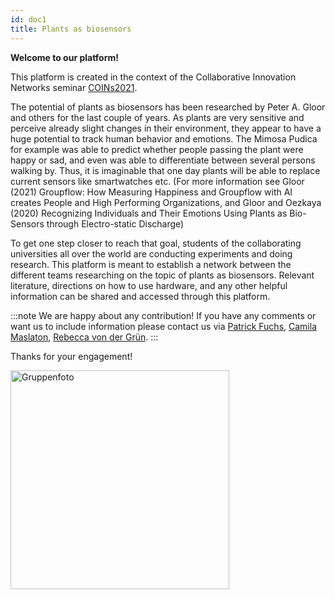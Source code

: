 ```yaml
---
id: doc1
title: Plants as biosensors
---
```


**Welcome to our platform!**

This platform is created in the context of the Collaborative Innovation Networks seminar [COINs2021](https://sites.google.com/view/coinseminar21/home).

The potential of plants as biosensors has been researched by Peter A. Gloor and others for the last couple of years. As plants are very sensitive and perceive already slight changes in their environment, they appear to have a huge potential to track human behavior and emotions. The Mimosa Pudica for example was able to predict whether people passing the plant were happy or sad, and even was able to differentiate between several persons walking by. Thus, it is imaginable that one day plants will be able to replace current sensors like smartwatches etc.
(For more information see Gloor (2021) Groupflow: How Measuring Happiness and Groupflow with AI creates People and High Performing Organizations, and Gloor and Oezkaya (2020) Recognizing Individuals and Their Emotions Using Plants as Bio-Sensors through Electro-static Discharge)

To get one step closer to reach that goal, students of the collaborating universities all over the world are conducting experiments and doing research.
This platform is meant to establish a network between the different teams researching on the topic of plants as biosensors. Relevant literature, directions on how to use hardware, and any other helpful information can be shared and accessed through this platform.

:::note
We are happy about any contribution! If you have any comments or want us to include information please contact us via [Patrick Fuchs](mailto:patrick.fuchs@stud.uni-bamberg.de), [Camila Maslaton](mailto:camila-ines.maslaton@stud.uni-bamberg.de), [Rebecca von der Grün](mailto:rebecca.von-der-gruen@stud.uni-bamberg.de).
:::

Thanks for your engagement!

<img src="/img/Gruppenfoto.jpg" alt="Gruppenfoto" width="350"/>
